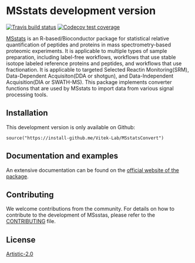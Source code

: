 # MSstats development version

<!-- badges: start -->
[![Travis build status](https://travis-ci.org/Vitek-Lab/MSstatsConvert.svg?branch=master)](https://travis-ci.org/Vitek-Lab/MSstatsConvert)
[![Codecov test coverage](https://codecov.io/gh/Vitek-Lab/MSstatsConvert/branch/master/graph/badge.svg)](https://codecov.io/gh/Vitek-Lab/MSstatsConvert?branch=master)
<!-- badges: end -->

[MSstats](https://msstats.org) is an R-based/Bioconductor package for statistical relative quantification of peptides and proteins in mass spectrometry-based proteomic experiments. 
It is applicable to multiple types of sample preparation, including label-free workflows, workflows that use stable isotope labeled reference proteins and peptides, and workflows that use fractionation. 
It is applicable to targeted Selected Reactin Monitoring(SRM), Data-Dependent Acquisiton(DDA or shotgun), and Data-Independent Acquisition(DIA or SWATH-MS). 
This package implements converter functions that are used by MSstats to import data from various signal processing tools.

## Installation 

This development version is only available on Github:

```
source("https://install-github.me/Vitek-Lab/MSstatsConvert")
```

## Documentation and examples

An extensive documentation can be found on the [official website of the package](https://msstats.org).


## Contributing

We welcome contributions from the community. For details on how to contribute to the
development of MSsstas, please refer to the [CONTRIBUTING](https://github.com/Vitek-Lab/MSstats-dev/.github/CONTRIBUTING.md) file.

## License

[Artistic-2.0](https://opensource.org/licenses/Artistic-2.0)
